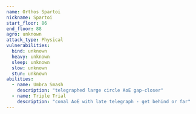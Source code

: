 ```yaml
---
name: Orthos Spartoi
nickname: Spartoi
start_floor: 86
end_floor: 88
agro: unknown
attack_type: Physical
vulnerabilities:
  bind: unknown
  heavy: unknown
  sleep: unknown
  slow: unknown
  stun: unknown
abilities:
  - name: Umbra Smash
    description: "telegraphed large circle AoE gap-closer"
  - name: Triple Trial
    description: "conal AoE with late telegraph - get behind or far"
---
```

